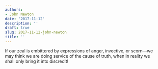 ```yaml
---
authors:
- John Newton
date: '2017-11-12'
description: ''
draft: true
slug: 2017-11-12-john-newton
title: ''
---
```

If our zeal is embittered by expressions of anger, invective, or scorn—we may think we are doing service of the cause of truth, when in reality we shall only bring it into discredit!



